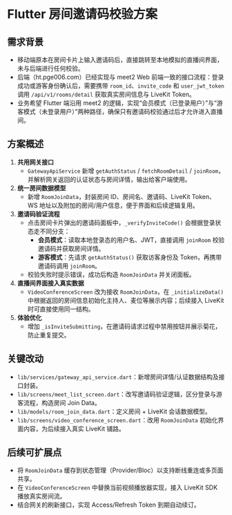 ﻿# Flutter 房间邀请码校验方案

## 需求背景
- 移动端原本在房间卡片上输入邀请码后，直接跳转至本地模拟的直播间界面，未与后端进行任何校验。
- 后端（ht.pge006.com）已经实现与 meet2 Web 前端一致的接口流程：登录成功或游客身份确认后，需要携带 `room_id`、`invite_code` 和 `user_jwt_token` 调用 `/api/v1/rooms/detail` 获取真实房间信息与 LiveKit Token。
- 业务希望 Flutter 端沿用 meet2 的逻辑，实现“会员模式（已登录用户）”与“游客模式（未登录用户）”两种路径，确保只有邀请码校验通过后才允许进入直播间。

## 方案概述
1. **共用网关接口**
   - `GatewayApiService` 新增 `getAuthStatus` / `fetchRoomDetail` / `joinRoom`，并解析网关返回的认证状态与房间详情，输出给客户端使用。
2. **统一房间数据模型**
   - 新增 `RoomJoinData`，封装房间 ID、房间名、邀请码、LiveKit Token、WS 地址以及附加的房间/用户信息，便于界面和后续逻辑复用。
3. **邀请码验证流程**
   - 点击房间卡片弹出的邀请码面板中，`_verifyInviteCode()` 会根据登录状态走不同分支：
     - **会员模式**：读取本地登录态的用户名、JWT，直接调用 `joinRoom` 校验邀请码并获取房间详情。
     - **游客模式**：先请求 `getAuthStatus()` 获取访客身份及 Token，再携带邀请码调用 `joinRoom`。
   - 校验失败时提示错误，成功后构造 `RoomJoinData` 并关闭面板。
4. **直播间界面接入真实数据**
   - `VideoConferenceScreen` 改为接收 `RoomJoinData`，在 `_initializeData()` 中根据返回的房间信息初始化主持人、麦位等展示内容；后续接入 LiveKit 时可直接使用同一结构。
5. **体验优化**
   - 增加 `_isInviteSubmitting`，在邀请码请求过程中禁用按钮并展示菊花，防止重复提交。

## 关键改动
- `lib/services/gateway_api_service.dart`：新增房间详情/认证数据结构及接口封装。
- `lib/screens/meet_list_screen.dart`：改写邀请码验证逻辑，区分登录与游客流程，构造房间 Join Data。
- `lib/models/room_join_data.dart`：定义房间 + LiveKit 会话数据模型。
- `lib/screens/video_conference_screen.dart`：改用 `RoomJoinData` 初始化界面内容，为后续接入真实 LiveKit 铺路。

## 后续可扩展点
- 将 `RoomJoinData` 缓存到状态管理（Provider/Bloc）以支持断线重连或多页面共享。
- 在 `VideoConferenceScreen` 中替换当前视频播放器实现，接入 LiveKit SDK 播放真实房间流。
- 结合网关的刷新接口，实现 Access/Refresh Token 到期自动续订。
